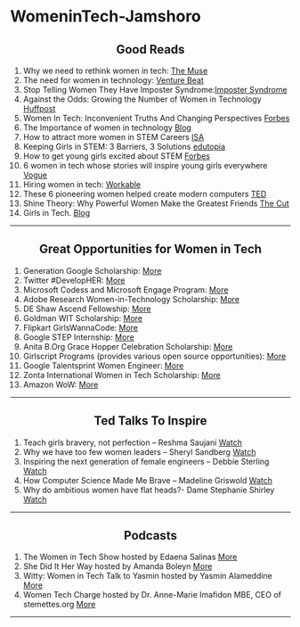 # WomeninTech-Jamshoro


## <div align="center">Good Reads</div>

1. Why we need to rethink women in tech: [The Muse](https://www.themuse.com/advice/why-we-need-to-rethink-women-in-tech)
2. The need for women in technology: [Venture Beat](https://venturebeat.com/2019/03/27/the-need-for-women-in-technology/)
3. Stop Telling Women They Have Imposter Syndrome:[Imposter Syndrome](https://hbr.org/2021/02/stop-telling-women-they-have-imposter-syndrome?fbclid=IwAR3-8YCUl1wWWSMKvDslWP-i-dgXfb1zS5zcIXY2_KcMuamJDBhtJ0i94l0)
4. Against the Odds: Growing the Number of Women in Technology [Huffpost](https://www.huffpost.com/entry/against-the-odds-growing_b_11231486)
5. Women In Tech: Inconvenient Truths And Changing Perspectives [Forbes](https://www.forbes.com/sites/julianvigo/2019/02/23/women-in-tech/#75f4c11e45d7)
6. The Importance of women in technology [Blog](https://blog.usejournal.com/the-importance-of-women-in-technology-15a653d12c)
7. How to attract more women in STEM Careers [ISA](https://www.isa.org/getmedia/9dedf8d9-3c6d-4eba-a7b7-2442441a5241/How-to-attract-more-women-into-STEM-careers.pdf)
8. Keeping Girls in STEM: 3 Barriers, 3 Solutions [edutopia](https://www.edutopia.org/article/keeping-girls-stem-3-barriers-3-solutions)
9. How to get young girls excited about STEM [Forbes](https://www.forbes.com/sites/biancabarratt/2019/01/25/how-to-get-young-girls-excited-about-a-career-in-stem/#cb87be956016)
10. 6 women in tech whose stories will inspire young girls everywhere [Vogue](https://www.vogue.in/magazine-story/6-indian-women-in-tech-whose-stories-will-inspire-young-girls-everywhere/)
11. Hiring women in tech: [Workable](https://resources.workable.com/stories-and-insights/hiring-women-in-tech)
12. These 6 pioneering women helped create modern computers [TED](https://ideas.ted.com/how-i-discovered-six-pioneering-women-who-helped-create-modern-computers-and-why-we-should-never-forget-them/?utm_content=2020-10-06&utm_medium=social&utm_source=linkedin.com&utm_campaign=social)
13. Shine Theory: Why Powerful Women Make the Greatest Friends [The Cut](https://www.thecut.com/2013/05/shine-theory-how-to-stop-female-competition.html)
14. Girls in Tech. [Blog](https://girlsintech.org/blog/) 


---
## <div align="center">Great Opportunities for Women in Tech</div>

1. Generation Google Scholarship: [More](https://buildyourfuture.withgoogle.com/scholarships/generation-google-scholarship-apac/)
2. Twitter #DevelopHER: [More](https://careers.twitter.com/en/early-career.html)
3. Microsoft Codess and Microsoft Engage Program: [More](https://careers.microsoft.com/students/us/en/ind-programs)
4. Adobe Research Women-in-Technology Scholarship: [More](https://research.adobe.com/scholarship/)
5. DE Shaw Ascend Fellowship: [More](https://fellowships.deshaw.com)
6. Goldman WIT Scholarship: [More](https://www.goldmansachs.com/careers/students/programs/americas/scholarship-for-excellence.html)
7. Flipkart GirlsWannaCode: [More](https://dare2compete.com/hackathon/flipkart-girls-wanna-code-30-flipkart-145093)
8. Google STEP Internship: [More](https://buildyourfuture.withgoogle.com/programs/step/)
9. Anita B.Org Grace Hopper Celebration Scholarship: [More](https://ghc.anitab.org/attend/scholarships/academics/)
10. Girlscript Programs (provides various open source opportunities): [More](https://www.girlscript.tech/home)
11. Google Talentsprint Women Engineer: [More](https://we.talentsprint.com/index.html#whyWTEF)
12. Zonta International Women in Tech Scholarship: [More](https://www.zonta.org/Web/Programs/Education/Women_in_Technology_Scholarship)
13. Amazon WoW: [More](https://amazonwowindia.splashthat.com)


---
## <div align="center">Ted Talks To Inspire</div>


1. Teach girls bravery, not perfection – Reshma Saujani [Watch](https://www.youtube.com/watch?v=fC9da6eqaqg)
2. Why we have too few women leaders – Sheryl Sandberg [Watch](https://www.youtube.com/watch?v=18uDutylDa4)
3. Inspiring the next generation of female engineers – Debbie Sterling [Watch](https://www.youtube.com/watch?v=FEeTLopLkEo)
4. How Computer Science Made Me Brave – Madeline Griswold [Watch](https://www.youtube.com/watch?v=nZ1ehJqXor0)
5. Why do ambitious women have flat heads?- Dame Stephanie Shirley [Watch](https://www.youtube.com/watch?v=Ftow7dSpaiY)


---
## <div align="center">Podcasts</div>

1. The Women in Tech Show hosted by Edaena Salinas [More](https://thewomenintechshow.com)
2. She Did It Her Way hosted by Amanda Boleyn [More](https://shediditherway.com)
3. Witty: Women in Tech Talk to Yasmin hosted by Yasmin Alameddine [More](https://www.podchaser.com/podcasts/witty-women-in-tech-talk-to-ya-419483/episodes/recent)
4. Women Tech Charge hosted by Dr. Anne-Marie Imafidon MBE, CEO of stemettes.org [More](https://play.acast.com/s/womentechcharge)


---
